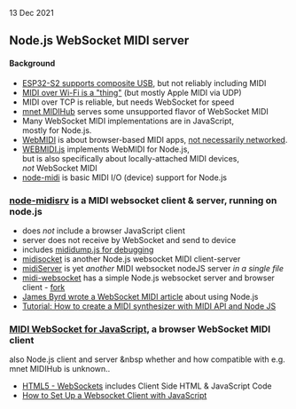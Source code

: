 13 Dec 2021
## Node.js WebSocket MIDI server
#### Background
- [ESP32-S2 supports composite USB](ESP32/midi.htm), but not reliably including MIDI
- [MIDI over Wi-Fi is a "thing"](MIDI/index.htm) (but mostly Apple MIDI via UDP)
- MIDI over TCP is reliable, but needs WebSocket for speed
- [mnet MIDIHub](https://xmmc.de/mnet) serves some unsupported flavor of WebSocket MIDI
- Many WebSocket MIDI implementations are in JavaScript,  
  mostly for Node.js.  
- [WebMIDI](https://www.midi.org/midi-articles/about-web-midi) is about browser-based MIDI apps,
  [not necessarily networked](https://webmidi.info).
- [WEBMIDI.js](https://www.npmjs.com/package/webmidi) implements WebMIDI for Node.js,  
  but is also specifically about locally-attached MIDI devices,  
  *not* WebSocket MIDI
- [node-midi](https://github.com/justinlatimer/node-midi) is basic MIDI I/O (device) support for Node.js  

### [node-midisrv](https://www.npmjs.com/package/midisrv) is a MIDI websocket client & server, running on node.js  
- does *not* include a browser JavaScript client
- server does not receive by WebSocket and send to device
- includes [mididump.js for debugging](https://git.nroo.de/norwin/midiserver)
- [midisocket](https://github.com/vine77/midisocket) is another Node.js websocket MIDI client-server
- [midiServer](https://github.com/PauloSeb/midiServer) is yet *another* MIDI websocket nodeJS server *in a single file*
- [midi-websocket](https://github.com/fa-m/midi-websocket) has a simple Node.js websocket server and browser client - [fork](https://github.com/fa-m/midi-websocket)  
- [James Byrd wrote a WebSocket MIDI article](https://medium.com/@jbprojectlab/how-to-make-a-real-time-music-application-using-websockets-56776990c558) about using Node.js  
- [Tutorial: How to create a MIDI synthesizer with MIDI API and Node JS](https://medium.com/nebo-15/tutorial-how-to-create-midi-synthesizer-with-midi-api-and-node-js-48d41c162009)

### [MIDI WebSocket for JavaScript](https://github.com/hhromic/midi-websocket/tree/master/javascript), a browser WebSocket MIDI client  
  also Node.js client and server &nbsp whether and how compatible with e.g. mnet MIDIHub is unknown..  
- [HTML5 - WebSockets](https://www.tutorialspoint.com/html5/html5_websocket.htm) includes Client Side HTML & JavaScript Code
- [How to Set Up a Websocket Client with JavaScript](https://cheatcode.co/tutorials/how-to-set-up-a-websocket-client-with-javascript)
